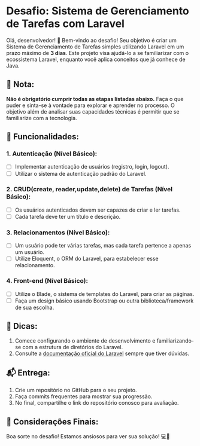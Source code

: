 # Desafio: Sistema de Gerenciamento de Tarefas com Laravel

Olá, desenvolvedor! 👋 Bem-vindo ao desafio! Seu objetivo é criar um Sistema de Gerenciamento de Tarefas simples utilizando Laravel em um prazo máximo de **3 dias**. Este projeto visa ajudá-lo a se familiarizar com o ecossistema Laravel, enquanto você aplica conceitos que já conhece de Java.

## 📌 Nota:

**Não é obrigatório cumprir todas as etapas listadas abaixo.** Faça o que puder e sinta-se à vontade para explorar e aprender no processo. O objetivo além de analisar suas capacidades técnicas é permitir que se  familiarize com a tecnologia.

## 🚀 Funcionalidades:

### 1. Autenticação (Nível Básico):
- [ ] Implementar autenticação de usuários (registro, login, logout).
- [ ] Utilizar o sistema de autenticação padrão do Laravel.

### 2. CRUD(create, reader,update,delete) de Tarefas (Nível Básico):
- [ ] Os usuários autenticados devem ser capazes de criar e ler tarefas.
- [ ] Cada tarefa deve ter um título e descrição.

### 3. Relacionamentos (Nível Básico):
- [ ] Um usuário pode ter várias tarefas, mas cada tarefa pertence a apenas um usuário.
- [ ] Utilize Eloquent, o ORM do Laravel, para estabelecer esse relacionamento.

### 4. Front-end (Nível Básico):
- [ ] Utilize o Blade, o sistema de templates do Laravel, para criar as páginas.
- [ ] Faça um design básico usando Bootstrap ou outra biblioteca/framework de sua escolha.

## 📘 Dicas:

1. Comece configurando o ambiente de desenvolvimento e familiarizando-se com a estrutura de diretórios do Laravel.
2. Consulte a [documentação oficial do Laravel](https://laravel.com/docs) sempre que tiver dúvidas.

## 📬 Entrega:

1. Crie um repositório no GitHub para o seu projeto.
2. Faça commits frequentes para mostrar sua progressão.
3. No final, compartilhe o link do repositório conosco para avaliação.

## 🤝 Considerações Finais:

Boa sorte no desafio! Estamos ansiosos para ver sua solução! 💻🚀

